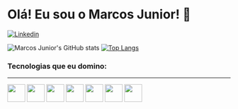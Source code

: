 # Olá! Eu sou o Marcos Junior! 👏

[![Linkedin](https://img.shields.io/badge/LinkedIn-0077B5?style=for-the-badge&logo=linkedin&logoColor=white)](https://www.linkedin.com/in/marcos-antonio-087102274/)

![Marcos Junior's GitHub stats](https://github-readme-stats.vercel.app/api?username=marcosjunior00&show_icons=true&theme=dracula)
[![Top Langs](https://github-readme-stats.vercel.app/api/top-langs/?username=marcosjunior00&hide_progress=true&theme=dracula)](https://github.com/marcosjunior00/github-readme-stats)

### Tecnologias que eu domino:
<hr>
<div style="display: inline-block;">
  <img src="https://cdn.jsdelivr.net/gh/devicons/devicon/icons/html5/html5-plain.svg" width="40px">
  <img src="https://cdn.jsdelivr.net/gh/devicons/devicon/icons/css3/css3-plain.svg" width="40px">
  <img src="https://cdn.jsdelivr.net/gh/devicons/devicon/icons/php/php-plain.svg" width="40px">
  <img src="https://cdn.jsdelivr.net/gh/devicons/devicon/icons/javascript/javascript-plain.svg" width="40px">
  <img src="https://cdn.jsdelivr.net/gh/devicons/devicon/icons/csharp/csharp-plain.svg" width="40px">
  <img src="https://cdn.jsdelivr.net/gh/devicons/devicon/icons/python/python-plain.svg" width="40px">
  <img src="https://cdn.jsdelivr.net/gh/devicons/devicon/icons/bootstrap/bootstrap-plain.svg" width="40px">
</div>
